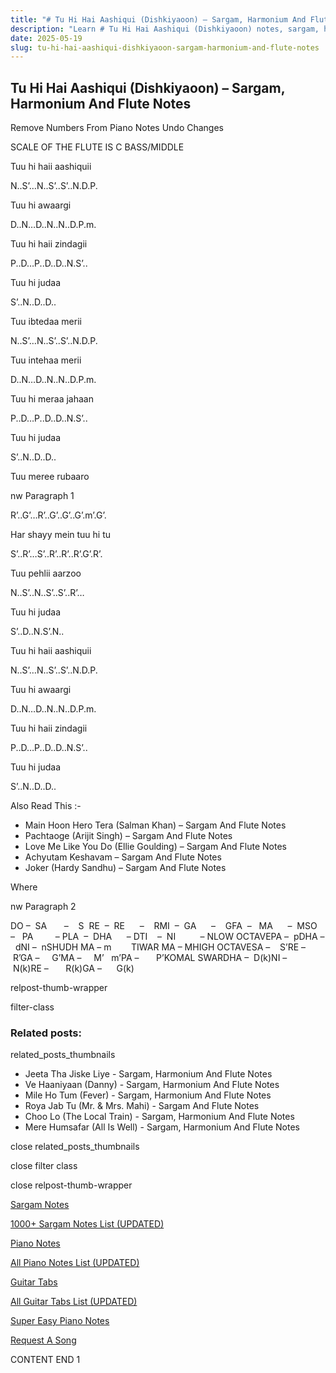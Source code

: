 ```yaml
---
title: "# Tu Hi Hai Aashiqui (Dishkiyaoon) – Sargam, Harmonium And Flute Notes"
description: "Learn # Tu Hi Hai Aashiqui (Dishkiyaoon) notes, sargam, harmonium notations and flute notes. Easy step-by-step tutorial for beginners."
date: 2025-05-19
slug: tu-hi-hai-aashiqui-dishkiyaoon-sargam-harmonium-and-flute-notes
---
```


## Tu Hi Hai Aashiqui (Dishkiyaoon) – Sargam, Harmonium And Flute Notes

Remove Numbers From Piano Notes
Undo Changes

SCALE OF THE FLUTE IS C BASS/MIDDLE

Tuu hi haii aashiquii

N..S’…N..S’..S’..N.D.P.

Tuu hi awaargi

D..N…D..N..N..D.P.m.

Tuu hi haii zindagii

P..D…P..D..D..N.S’..

Tuu hi judaa

S’..N..D..D..

Tuu ibtedaa merii

N..S’…N..S’..S’..N.D.P.

Tuu intehaa merii

D..N…D..N..N..D.P.m.

Tuu hi meraa jahaan

P..D…P..D..D..N.S’..

Tuu hi judaa

S’..N..D..D..

Tuu meree rubaaro

nw Paragraph 1

R’..G’…R’..G’..G’..G’.m’.G’.

Har shayy mein tuu hi tu

S’..R’…S’..R’..R’..R’.G’.R’.

Tuu pehlii aarzoo

N..S’..N..S’..S’..R’…

Tuu hi judaa

S’..D..N.S’.N..

Tuu hi haii aashiquii

N..S’…N..S’..S’..N.D.P.

Tuu hi awaargi

D..N…D..N..N..D.P.m.

Tuu hi haii zindagii

P..D…P..D..D..N.S’..

Tuu hi judaa

S’..N..D..D..

Also Read This :-

* Main Hoon Hero Tera (Salman Khan) – Sargam And Flute Notes
* Pachtaoge (Arijit Singh) – Sargam And Flute Notes
* Love Me Like You Do (Ellie Goulding) – Sargam And Flute Notes
* Achyutam Keshavam – Sargam And Flute Notes
* Joker (Hardy Sandhu) – Sargam And Flute Notes

Where

nw Paragraph 2

DO –  SA       –    S  RE  –  RE      –    RMI  –  GA      –    GFA  –   MA      –  MSO  –   PA         – PLA  –  DHA      – DTI    –  NI          – NLOW OCTAVEPA –  pDHA –  dNI –  nSHUDH MA – m        TIWAR MA – MHIGH OCTAVESA –    S’RE –     R’GA –     G’MA –     M’   m’PA –       P’KOMAL SWARDHA –  D(k)NI –       N(k)RE –       R(k)GA –      G(k)

relpost-thumb-wrapper

filter-class

### Related posts:

related_posts_thumbnails

* Jeeta Tha Jiske Liye - Sargam, Harmonium And Flute Notes
* Ve Haaniyaan (Danny) - Sargam, Harmonium And Flute Notes
* Mile Ho Tum (Fever) - Sargam, Harmonium And Flute Notes
* Roya Jab Tu (Mr. & Mrs. Mahi) - Sargam And Flute Notes
* Choo Lo (The Local Train) - Sargam, Harmonium And Flute Notes
* Mere Humsafar (All Is Well) - Sargam, Harmonium And Flute Notes

close related_posts_thumbnails

close filter class

close relpost-thumb-wrapper

[Sargam Notes](https://www.notationsworld.com/sargam-notes.html)

[1000+ Sargam Notes List (UPDATED)](https://www.notationsworld.com/all-songs-list-sargam-notes.html)

[Piano Notes](https://www.notationsworld.com/piano-notes.html)

[All Piano Notes List (UPDATED)](https://www.notationsworld.com/all-songs-list-piano-notes.html)

[Guitar Tabs](https://www.notationsworld.com/guitar-tabs.html)

[All Guitar Tabs List (UPDATED)](https://www.notationsworld.com/all-songs-list-guitar-tabs.html)

[Super Easy Piano Notes](https://studywall.in/)

[Request A Song](https://www.notationsworld.com/request-a-song.html)

CONTENT END 1

